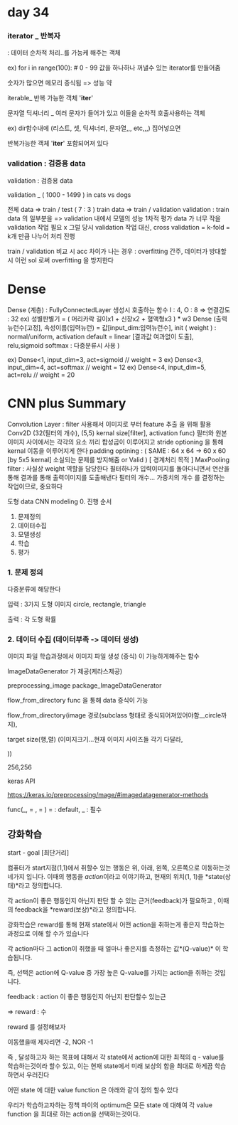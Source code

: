 # day 34



### iterator _ 반복자

: 데이터 순차적 처리..를 가능케 해주는 객체

ex) for i in range(100): # 0 - 99 값을 하나하나 꺼낼수 있는 iterator를 만들어줌

숫자가 많으면 메모리 증식됨 => 성능 약

iterable_ 반복 가능한 객체 '__iter__'

문자열 딕셔너리 _ 여러 문자가 들어가 있고 이들을 순차적 호출사용하는 객체

ex) dir함수내에 (리스트, 셋, 딕셔너리, 문자열,,, etc,,,) 집어넣으면 

반복가능한 객체 '__iter__' 포함되어져 있다

### validation : 검증용 data

 validation : 검증용 data

 validation _ ( 1000 - 1499 ) in cats vs dogs 

 전체 data => train / test ( 7 : 3 )
 train data => train / validation
 validation : train data 의 일부분을 => validation 내에서 모델의 성능 1차적 평가
 data 가 너무 작을 validation 작업 필요 x
 그럴 당시 validation 작업 대신, cross validation = k-fold = k개 만큼 나누어 처리 진행

 train / validation 비교 시 acc 차이가 나는 경우 : overfitting 간주, 
 데이터가 방대할시 이런 sol 로써 overfitting 을 방지한다 

# Dense

 Dense (계층) : FullyConnectedLayer 생성시 호출하는 함수 
 I : 4, O : 8 => 연결강도 : 32
 ex) 성별판별기 = ( 머리카락 길이x1 + 신장x2 + 혈액형x3 ) * w3
 Dense (출력 뉴런수[고정],
        속성이름(입력뉴런) = 값[input_dim:입력뉴런수],
       init ( weight ) : normal/uniform,
       activation
       default = linear [결과값 여과없이 도출],
        relu,sigmoid
       softmax : 다중분류시 사용 )

 ex) Dense<1, input_dim=3, act=sigmoid // weight = 3
 ex) Dense<3, input_dim=4, act=softmax // weight = 12 
 ex) Dense<4, input_dim=5, act=relu // weight = 20

# CNN plus Summary

 Convolution Layer : filter 사용해서 이미지로 부터 feature 추출 을 위해 활용
 Conv2D (32(필터의 개수), (5,5) kernal size[filter], activation func) 
 필터와 원본 이미지 사이에서는 각각의 요소 끼리 합성곱이 이루어지고
 stride optioning 을 통해 kernal 이동을 이루어지게 한다
 padding optining : ( SAME : 64 x 64 -> 60 x 60 [by 5x5 kernal] 소실되는 문제를 방지해줌
                     or Valid  ) [ 경계처리 목적 ]
 MaxPooling 
 filter : 사실상 weight 역할을 담당한다
 필터하나가 입력이미지를 돌아다니면서 연산을 통해 결과를 통해 출력이미지를 도출해낸다
 필터의 개수... 가중치의 개수 를 결정하는 작업이므로, 중요하다



도형 data CNN modeling
0. 진행 순서
1. 문제정의
2. 데이터수집
3. 모델생성
4. 학습
5. 평가



### 1. 문제 정의 

다중분류에 해당한다

입력 : 3가지 도형 이미지 circle, rectangle, triangle

출력 : 각 도형 확률 

### 2. 데이터 수집 (데이터부족 -> 데이터 생성)

이미지 파일 학습과정에서 이미지 파일 생성 (증식) 이 가능하게해주는 함수 

ImageDataGenerator 가 제공(케라스제공)

preprocessing_image package_ImageDataGenerator

flow_from_directory func 을 통해 data 증식이 가능

flow_from_directory(image 경로(subclass 형태로 종식되어져있어야함__circle까지),

target size(행,렬) (이미지크기...현재 이미지 사이즈들 각기 다달라,

)) 

256,256

keras API

https://keras.io/preprocessing/mage/#imagedatagenerator-methods

func(_, = , = ) = : default, _ : 필수



## 강화학습

start - goal [최단거리]

컴퓨터가 start지점(1,1)에서 취할수 있는 행동은 위, 아래, 왼쪽, 오른쪽으로 이동하는것 네가지 입니다. 이때의 행동을 *action*이라고 이야기하고, 현재의 위치(1, 1)을 *state(상태)*라고 정의합니다. 

각 action이 좋은 행동인지 아닌지 판단 할 수 있는 근거(feedback)가 필요하고 , 이때의 feedback을 *reward(보상)*라고 정의합니다.

강화학습은 reward를 통해 현재 state에서 어떤 action을 취하는게 좋은지 학습하는 과정으로 이해 할 수가 있습니다

각 action마다  그 action이 취했을 때 얼마나 좋은지를 측정하는 값*(Q-value)* 이 학습됩니다.

즉, 선택은 action에 Q-value 중 가장 높은 Q-value를 가지는 action을 취하는 것입니다. 



feedback  : action 이 좋은 행동인지 아닌지 판단할수 있는근										

=> reward : 수

reward 를 설정해보자 

이동했을때 제자리면 -2, NOR -1 



즉 , 달성하고자 하는 목표에 대해서 각 state에서 action에 대한 최적의 q - value를 학습하는것이라 할수 있고, 이는 현재 state에서 미래 보상의 합을 최대로 하게끔 학습하면서 우러진다

어떤 state 에 대한 value function 은 아래와 같이 정의 할수 있다

우리가 학습하고자하는 정책 파이의 optimum은 모든 state 에 대해여 각 value function 을 최대로 하는 action을 선택하는것이다. 

